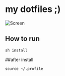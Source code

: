 # my dotfiles ;)

![Screen](http://f.cl.ly/items/1b2x0l2R0b270c1T0t0N/Screen%20Shot%202013-01-06%20at%202.39.12%20AM.png)

## How to run


```
sh install
```

##after install

```
source ~/.profile
```
